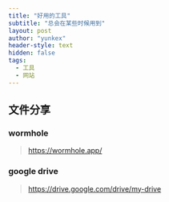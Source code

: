 ```yaml
---
title: "好用的工具"
subtitle: "总会在某些时候用到"
layout: post
author: "yunkex"
header-style: text
hidden: false
tags:
  - 工具
  - 网站
---
```



文件分享
------

### wormhole
> https://wormhole.app/

### google drive
> https://drive.google.com/drive/my-drive

